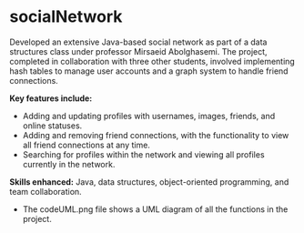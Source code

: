 # socialNetwork
Developed an extensive Java-based social network as part of a data structures class under professor Mirsaeid Abolghasemi. 
The project, completed in collaboration with three other students, involved implementing hash tables to manage user
accounts and a graph system to handle friend connections. 

**Key features include:**
  - Adding and updating profiles with usernames, images, friends, and online statuses.
  - Adding and removing friend connections, with the functionality to view all friend connections at any time.
  - Searching for profiles within the network and viewing all profiles currently in the network.

**Skills enhanced:** Java, data structures, object-oriented programming, and team collaboration.

- The codeUML.png file shows a UML diagram of all the functions in the project.
